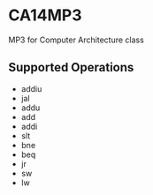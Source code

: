 CA14MP3
=======

MP3 for Computer Architecture class

Supported Operations
--------------------
* addiu
* jal
* addu
* add
* addi
* slt
* bne
* beq
* jr
* sw
* lw
